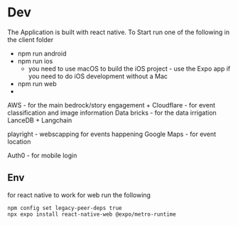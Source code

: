 # Dev

The Application is built with react native. To Start run one of the following in the client folder

- npm run android
- npm run ios
  - you need to use macOS to build the iOS project - use the Expo app if you need to do iOS development without a Mac
- npm run web
-

AWS - for the main bedrock/story engagement + Cloudflare - for event classification and image information
Data bricks - for the data irrigation LanceDB + Langchain

playright - webscapping for events happening
Google Maps - for event location

Auth0 - for mobile login

## Env
for react native to work for web run the following

```
npm config set legacy-peer-deps true
npx expo install react-native-web @expo/metro-runtime
```
